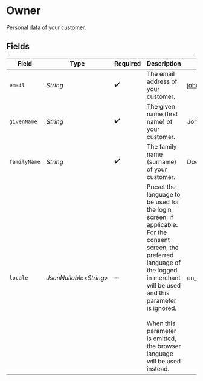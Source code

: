 # Owner

Personal data of your customer.


## Fields

| Field                                                                                                                                                                                                                                                                | Type                                                                                                                                                                                                                                                                 | Required                                                                                                                                                                                                                                                             | Description                                                                                                                                                                                                                                                          | Example                                                                                                                                                                                                                                                              |
| -------------------------------------------------------------------------------------------------------------------------------------------------------------------------------------------------------------------------------------------------------------------- | -------------------------------------------------------------------------------------------------------------------------------------------------------------------------------------------------------------------------------------------------------------------- | -------------------------------------------------------------------------------------------------------------------------------------------------------------------------------------------------------------------------------------------------------------------- | -------------------------------------------------------------------------------------------------------------------------------------------------------------------------------------------------------------------------------------------------------------------- | -------------------------------------------------------------------------------------------------------------------------------------------------------------------------------------------------------------------------------------------------------------------- |
| `email`                                                                                                                                                                                                                                                              | *String*                                                                                                                                                                                                                                                             | :heavy_check_mark:                                                                                                                                                                                                                                                   | The email address of your customer.                                                                                                                                                                                                                                  | john@example.org                                                                                                                                                                                                                                                     |
| `givenName`                                                                                                                                                                                                                                                          | *String*                                                                                                                                                                                                                                                             | :heavy_check_mark:                                                                                                                                                                                                                                                   | The given name (first name) of your customer.                                                                                                                                                                                                                        | John                                                                                                                                                                                                                                                                 |
| `familyName`                                                                                                                                                                                                                                                         | *String*                                                                                                                                                                                                                                                             | :heavy_check_mark:                                                                                                                                                                                                                                                   | The family name (surname) of your customer.                                                                                                                                                                                                                          | Doe                                                                                                                                                                                                                                                                  |
| `locale`                                                                                                                                                                                                                                                             | *JsonNullable\<String>*                                                                                                                                                                                                                                              | :heavy_minus_sign:                                                                                                                                                                                                                                                   | Preset the language to be used for the login screen, if applicable. For the consent screen, the preferred language of the logged in merchant will be used and this parameter is ignored.<br/><br/>When this parameter is omitted, the browser language will be used instead. | en_US                                                                                                                                                                                                                                                                |